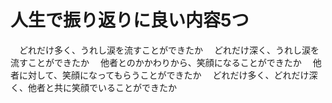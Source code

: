# 人生で振り返りに良い内容5つ
　どれだけ多く、うれし涙を流すことができたか
　どれだけ深く、うれし涙を流すことができたか
　他者とのかかわりから、笑顔になることができたか
　他者に対して、笑顔になってもらうことができたか
　どれだけ多く、どれだけ深く、他者と共に笑顔でいることができたか
